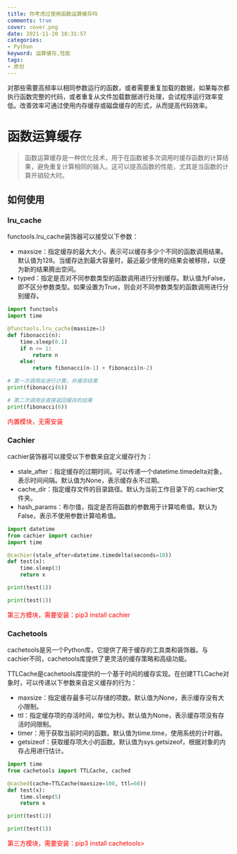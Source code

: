 ```yaml
---
title: 你考虑过使用函数运算缓存吗
comments: true
cover: cover.png
date: 2021-11-20 18:31:57
categories:
- Python
keyword: 运算缓存,性能
tags:
- 原创
---
```


对那些需要高频率以相同参数运行的函数，或者需要重复加载的数据，如果每次都执行函数完整的代码，或者重复从文件加载数据进行处理，会试程序运行效率变低。改善效率可通过使用内存缓存或磁盘缓存的形式，从而提高代码效率。
<!-- more -->

# 函数运算缓存
> 函数运算缓存是一种优化技术，用于在函数被多次调用时缓存函数的计算结果，避免重复计算相同的输入。这可以提高函数的性能，尤其是当函数的计算开销较大时。

## 如何使用

### lru_cache
functools.lru_cache装饰器可以接受以下参数：
- maxsize：指定缓存的最大大小，表示可以缓存多少个不同的函数调用结果。默认值为128。当缓存达到最大容量时，最近最少使用的结果会被移除，以便为新的结果腾出空间。
- typed：指定是否对不同参数类型的函数调用进行分别缓存。默认值为False，即不区分参数类型。如果设置为True，则会对不同参数类型的函数调用进行分别缓存。

```python
import functools
import time

@functools.lru_cache(maxsize=1)
def fibonacci(n):
    time.sleep(0.1)
    if n <= 1:
        return n
    else:
        return fibonacci(n-1) + fibonacci(n-2)

# 第一次调用会进行计算，并缓存结果
print(fibonacci(6))

# 第二次调用会直接返回缓存的结果
print(fibonacci(6))
```
<font color="red">内置模块，无需安装</font>

### Cachier

cachier装饰器可以接受以下参数来自定义缓存行为：
- stale_after：指定缓存的过期时间。可以传递一个datetime.timedelta对象，表示时间间隔。默认值为None，表示缓存永不过期。
- cache_dir：指定缓存文件的目录路径。默认为当前工作目录下的.cachier文件夹。
- hash_params：布尔值，指定是否将函数的参数用于计算哈希值。默认为False，表示不使用参数计算哈希值。

```python
import datetime
from cachier import cachier
import time

@cachier(stale_after=datetime.timedelta(seconds=10))
def test(x):
    time.sleep(3)
    return x

print(test(1))

print(test(1))
```
<font color="red">第三方模块，需要安装：pip3 install cachier</font>

### Cachetools
cachetools是另一个Python库，它提供了用于缓存的工具类和装饰器。与cachier不同，cachetools库提供了更灵活的缓存策略和高级功能。

TTLCache是cachetools库提供的一个基于时间的缓存实现。在创建TTLCache对象时，可以传递以下参数来自定义缓存的行为：
- maxsize：指定缓存最多可以存储的项数。默认值为None，表示缓存没有大小限制。
- ttl：指定缓存项的存活时间，单位为秒。默认值为None，表示缓存项没有存活时间限制。
- timer：用于获取当前时间的函数。默认值为time.time，使用系统的计时器。
- getsizeof：获取缓存项大小的函数。默认值为sys.getsizeof，根据对象的内存占用进行估计。

```python
import time
from cachetools import TTLCache, cached

@cached(cache=TTLCache(maxsize=100, ttl=60))
def test(x):
    time.sleep(5)
    return x

print(test(1))

print(test(1))
```
<font color="red">第三方模块，需要安装：pip3 install cachetools></font>